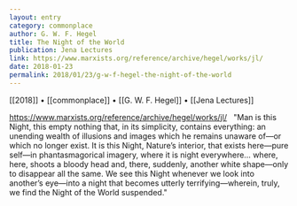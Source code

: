 ```yaml
---
layout: entry
category: commonplace
author: G. W. F. Hegel
title: The Night of the World
publication: Jena Lectures
link: https://www.marxists.org/reference/archive/hegel/works/jl/
date: 2018-01-23
permalink: 2018/01/23/g-w-f-hegel-the-night-of-the-world
---
```


[[2018]] • [[commonplace]] • [[G. W. F. Hegel]] • [[Jena Lectures]]

https://www.marxists.org/reference/archive/hegel/works/jl/
 
"Man is this Night, this empty nothing that, in its simplicity, contains everything: an unending wealth of illusions and images which he remains unaware of—or which no longer exist. It is this Night, Nature’s interior, that exists here—pure self—in phantasmagorical imagery, where it is night everywhere… where, here, shoots a bloody head and, there, suddenly, another white shape—only to disappear all the same. We see this Night whenever we look into another’s eye—into a night that becomes utterly terrifying—wherein, truly, we find the Night of the World suspended."